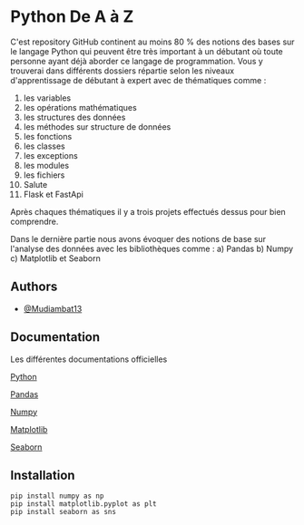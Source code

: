 
# Python De A à Z

C'est repository GitHub continent au moins 80 % des notions des bases sur le langage Python qui peuvent être très important à un débutant où toute personne ayant déjà aborder  ce langage de programmation. 
Vous y trouverai dans différents dossiers répartie selon les niveaux d'apprentissage de débutant à expert avec de thématiques comme :

1) les variables 
2) les opérations mathématiques
3) les structures des données
4) les méthodes sur structure de données
5) les fonctions
6) les classes
7) les exceptions
8) les modules
9) les fichiers
10) Salute
11) Flask et FastApi

Après chaques thématiques il y a trois projets effectués dessus pour bien comprendre. 

Dans le dernière partie nous avons évoquer des notions de base sur l'analyse des données avec les bibliothèques comme :
a) Pandas 
b) Numpy 
c) Matplotlib et Seaborn
## Authors

- [@Mudiambat13](https://www.github.com/Mudiambat13)


## Documentation
Les différentes documentations officielles

[Python](https://docs.python.org/3/)

[Pandas](https://pandas.pydata.org/) 

[Numpy](https://numpy.org/) 

[Matplotlib](https://matplotlib.org/) 

[Seaborn](https://seaborn.pydata.org/) 


## Installation 

```pip install pandas as pd
pip install numpy as np
pip install matplotlib.pyplot as plt
pip install seaborn as sns
```


    
